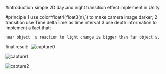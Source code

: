 #introduction
	simple 2D day and night transition effect implement in Unity.

#principle
1 use color*float4(float3(n),1) to make camera image darker;
2 transition
    use Time.deltaTime as time interval
3 use depth information to implement a fact that:

    near object 's reaction to light change is bigger than far object's.
final result:
​    ![capture0](F:\TechArt\2D-DayAndNightTransition-Effect\final_result\capture0.PNG)

![capture1](F:\TechArt\2D-DayAndNightTransition-Effect\final_result\capture1.PNG)

![capture2](F:\TechArt\2D-DayAndNightTransition-Effect\final_result\capture2.PNG)

